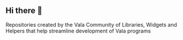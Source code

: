 ## Hi there 👋

Repositories created by the Vala Community of Libraries, Widgets and Helpers that help streamline development of Vala programs

